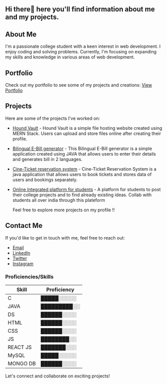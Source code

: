 ## Hi there👋 here you'll find information about me and my projects.


## About Me

I'm a passionate college student with a keen interest in web development. I enjoy coding and solving problems. Currently, I'm focusing on expanding my skills and knowledge in various areas of web development.

## Portfolio

Check out my portfolio to see some of my projects and creations:
[View Portfolio](https://sreekrishnnaa.github.io/Portfolio1/)

## Projects

Here are some of the projects I've worked on:

- [Hound Vault](https://hound-vault.vercel.app/) - Hound Vault is a simple file hosting website created using MERN Stack. Users can upload and store files online after creating their profile.
- [Bilingual E-Bill generator](https://github.com/SreeKrishnnaa/E-bill-generator) - This Bilingual E-Bill generator is a simple application created using JAVA that allows users to enter their details and generates bill in 2 languages.
- [Cine-Ticket reservation system](https://github.com/SreeKrishnnaa/miniproject/tree/main/717821E151/CineTicketReservation) - Cine-Ticket Reservation System is a java application that allows users to book tickets and stores data of users and bookings separately.
- [Online Integrated platform for students](https://github.com/SreeKrishnnaa/SIH_Project) - A platform for students to post their college projects and to find already existing ideas. Collab with students all over india through this plateform

  Feel free to explore more projects on my profile !!

## Contact Me

If you'd like to get in touch with me, feel free to reach out:

- [Email](https://mail.google.com/mail/?view=cm&fs=1&to=sreekrishnnaa2003@gmail.com)
- [LinkedIn](https://www.linkedin.com/in/sree-krishnnaa-anand-8a029626a)
- [Twitter](https://twitter.com/i/flow/login?redirect_after_login=%2FSreeKrishnnaa)
- [Instagram](https://instagram.com/satirical_imp?utm_source=qr&igshid=MzNlNGNkZWQ4Mg==)

### Proficiencies/Skills

| Skill    | Proficiency |
| -------- | ----------- |
| C        | █████░░░░░  |
| JAVA     | █████████░░ |
| DS       | ██████░░░░  |
| HTML     | ██████░░░░  |
| CSS      | ██████░░░░  |
| JS       | ████████░░  |
| REACT JS | ███████░░░  |
| MySQL    | █████░░░░░  |
| MONGO DB | ██████░░░░  |

Let's connect and collaborate on exciting projects!
